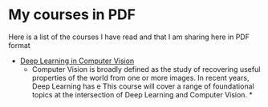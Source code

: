 # My courses in PDF


Here is a list of the courses I have read and that I am sharing here in PDF format

- [Deep Learning in Computer Vision](https://www.eecs.yorku.ca/~kosta/Courses/EECS6322/)  
  * Computer Vision is broadly defined as the study of recovering useful properties of the world from one or more images.  In recent years, Deep Learning has e  This course will cover a range of foundational topics at the intersection of Deep Learning and Computer Vision. *

